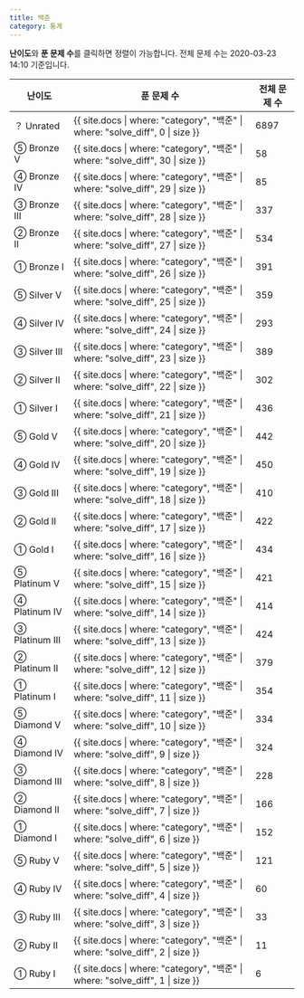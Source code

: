 ```yaml
---
title: 백준
category: 통계
---
```


**난이도**와 **푼 문제 수**를 클릭하면 정렬이 가능합니다. 전체 문제 수는 2020-03-23 14:10 기준입니다.

<table id="problems">
    <thead>
        <tr>
            <th onclick="sortTable(0)">난이도</th>
            <th onclick="sortTable(1)" class="num_col">푼 문제 수</th>
            <th onclick="sortTable(2)" class="num_col">전체 문제 수</th>
        </tr>
    </thead>
    <tbody>
        <tr>
            <td class="diff_unrated"><div style="display:none;">31</div>&#65311; Unrated</td>
            <td>{{ site.docs | where: "category", "백준" | where: "solve_diff", 0 | size }}</td>
            <td>6897</td>
        </tr>
        <tr>
            <td class="diff_bronze"><div style="display:none;">30</div>&#9316; Bronze V</td>
            <td>{{ site.docs | where: "category", "백준" | where: "solve_diff", 30 | size }}</td>
            <td>58</td>
        </tr>
        <tr>
            <td class="diff_bronze"><div style="display:none;">29</div>&#9315; Bronze IV</td>
            <td>{{ site.docs | where: "category", "백준" | where: "solve_diff", 29 | size }}</td>
            <td>85</td>
        </tr>
        <tr>
            <td class="diff_bronze"><div style="display:none;">28</div>&#9314; Bronze III</td>
            <td>{{ site.docs | where: "category", "백준" | where: "solve_diff", 28 | size }}</td>
            <td>337</td>
        </tr>
        <tr>
            <td class="diff_bronze"><div style="display:none;">27</div>&#9313; Bronze II</td>
            <td>{{ site.docs | where: "category", "백준" | where: "solve_diff", 27 | size }}</td>
            <td>534</td>
        </tr>
        <tr>
            <td class="diff_bronze"><div style="display:none;">26</div>&#9312; Bronze I</td>
            <td>{{ site.docs | where: "category", "백준" | where: "solve_diff", 26 | size }}</td>
            <td>391</td>
        </tr>
        <tr>
            <td class="diff_silver"><div style="display:none;">25</div>&#9316; Silver V</td>
            <td>{{ site.docs | where: "category", "백준" | where: "solve_diff", 25 | size }}</td>
            <td>359</td>
        </tr>
        <tr>
            <td class="diff_silver"><div style="display:none;">24</div>&#9315; Silver IV</td>
            <td>{{ site.docs | where: "category", "백준" | where: "solve_diff", 24 | size }}</td>
            <td>293</td>
        </tr>
        <tr>
            <td class="diff_silver"><div style="display:none;">23</div>&#9314; Silver III</td>
            <td>{{ site.docs | where: "category", "백준" | where: "solve_diff", 23 | size }}</td>
            <td>389</td>
        </tr>
        <tr>
            <td class="diff_silver"><div style="display:none;">22</div>&#9313; Silver II</td>
            <td>{{ site.docs | where: "category", "백준" | where: "solve_diff", 22 | size }}</td>
            <td>302</td>
        </tr>
        <tr>
            <td class="diff_silver"><div style="display:none;">21</div>&#9312; Silver I</td>
            <td>{{ site.docs | where: "category", "백준" | where: "solve_diff", 21 | size }}</td>
            <td>436</td>
        </tr>
        <tr>
            <td class="diff_gold"><div style="display:none;">20</div>&#9316; Gold V</td>
            <td>{{ site.docs | where: "category", "백준" | where: "solve_diff", 20 | size }}</td>
            <td>442</td>
        </tr>
        <tr>
            <td class="diff_gold"><div style="display:none;">19</div>&#9315; Gold IV</td>
            <td>{{ site.docs | where: "category", "백준" | where: "solve_diff", 19 | size }}</td>
            <td>450</td>
        </tr>
        <tr>
            <td class="diff_gold"><div style="display:none;">18</div>&#9314; Gold III</td>
            <td>{{ site.docs | where: "category", "백준" | where: "solve_diff", 18 | size }}</td>
            <td>410</td>
        </tr>
        <tr>
            <td class="diff_gold"><div style="display:none;">17</div>&#9313; Gold II</td>
            <td>{{ site.docs | where: "category", "백준" | where: "solve_diff", 17 | size }}</td>
            <td>422</td>
        </tr>
        <tr>
            <td class="diff_gold"><div style="display:none;">16</div>&#9312; Gold I</td>
            <td>{{ site.docs | where: "category", "백준" | where: "solve_diff", 16 | size }}</td>
            <td>434</td>
        </tr>
        <tr>
            <td class="diff_platinum"><div style="display:none;">15</div>&#9316; Platinum V</td>
            <td>{{ site.docs | where: "category", "백준" | where: "solve_diff", 15 | size }}</td>
            <td>421</td>
        </tr>
        <tr>
            <td class="diff_platinum"><div style="display:none;">14</div>&#9315; Platinum IV</td>
            <td>{{ site.docs | where: "category", "백준" | where: "solve_diff", 14 | size }}</td>
            <td>414</td>
        </tr>
        <tr>
            <td class="diff_platinum"><div style="display:none;">13</div>&#9314; Platinum III</td>
            <td>{{ site.docs | where: "category", "백준" | where: "solve_diff", 13 | size }}</td>
            <td>424</td>
        </tr>
        <tr>
            <td class="diff_platinum"><div style="display:none;">12</div>&#9313; Platinum II</td>
            <td>{{ site.docs | where: "category", "백준" | where: "solve_diff", 12 | size }}</td>
            <td>379</td>
        </tr>
        <tr>
            <td class="diff_platinum"><div style="display:none;">11</div>&#9312; Platinum I</td>
            <td>{{ site.docs | where: "category", "백준" | where: "solve_diff", 11 | size }}</td>
            <td>354</td>
        </tr>
        <tr>
            <td class="diff_diamond"><div style="display:none;">10</div>&#9316; Diamond V</td>
            <td>{{ site.docs | where: "category", "백준" | where: "solve_diff", 10 | size }}</td>
            <td>334</td>
        </tr>
        <tr>
            <td class="diff_diamond"><div style="display:none;">09</div>&#9315; Diamond IV</td>
            <td>{{ site.docs | where: "category", "백준" | where: "solve_diff", 9 | size }}</td>
            <td>324</td>
        </tr>
        <tr>
            <td class="diff_diamond"><div style="display:none;">08</div>&#9314; Diamond III</td>
            <td>{{ site.docs | where: "category", "백준" | where: "solve_diff", 8 | size }}</td>
            <td>228</td>
        </tr>
        <tr>
            <td class="diff_diamond"><div style="display:none;">07</div>&#9313; Diamond II</td>
            <td>{{ site.docs | where: "category", "백준" | where: "solve_diff", 7 | size }}</td>
            <td>166</td>
        </tr>
        <tr>
            <td class="diff_diamond"><div style="display:none;">06</div>&#9312; Diamond I</td>
            <td>{{ site.docs | where: "category", "백준" | where: "solve_diff", 6 | size }}</td>
            <td>152</td>
        </tr>
        <tr>
            <td class="diff_ruby"><div style="display:none;">05</div>&#9316; Ruby V</td>
            <td>{{ site.docs | where: "category", "백준" | where: "solve_diff", 5 | size }}</td>
            <td>121</td>
        </tr>
        <tr>
            <td class="diff_ruby"><div style="display:none;">04</div>&#9315; Ruby IV</td>
            <td>{{ site.docs | where: "category", "백준" | where: "solve_diff", 4 | size }}</td>
            <td>60</td>
        </tr>
        <tr>
            <td class="diff_ruby"><div style="display:none;">03</div>&#9314; Ruby III</td>
            <td>{{ site.docs | where: "category", "백준" | where: "solve_diff", 3 | size }}</td>
            <td>33</td>
        </tr>
        <tr>
            <td class="diff_ruby"><div style="display:none;">02</div>&#9313; Ruby II</td>
            <td>{{ site.docs | where: "category", "백준" | where: "solve_diff", 2 | size }}</td>
            <td>11</td>
        </tr>
        <tr>
            <td class="diff_ruby"><div style="display:none;">01</div>&#9312; Ruby I</td>
            <td>{{ site.docs | where: "category", "백준" | where: "solve_diff", 1 | size }}</td>
            <td>6</td>
        </tr>
    </tbody>
</table>

<script src="{{ site.baseurl }}/scripts/sort.js">
